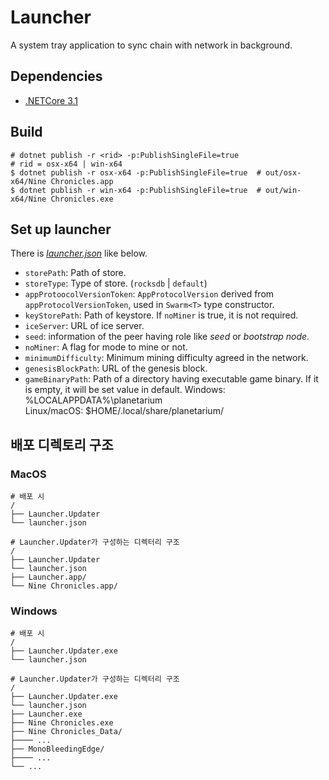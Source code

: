 # Launcher

A system tray application to sync chain with network in background.

## Dependencies

- [.NETCore 3.1]

[.NETCore 3.1]: https://dotnet.microsoft.com/download/dotnet-core/3.1

## Build

```/bin/bash
# dotnet publish -r <rid> -p:PublishSingleFile=true
# rid = osx-x64 | win-x64
$ dotnet publish -r osx-x64 -p:PublishSingleFile=true  # out/osx-x64/Nine Chronicles.app
$ dotnet publish -r win-x64 -p:PublishSingleFile=true  # out/win-x64/Nine Chronicles.exe
```


## Set up launcher

There is [*launcher.json*][launcher-json] like below.

- `storePath`: Path of store.
- `storeType`: Type of store. (`rocksdb` | `default`)
- `appProtoocolVersionToken`: `AppProtocolVersion` derived from `appProtocolVersionToken`, used in `Swarm<T>` type constructor.
- `keyStorePath`: Path of keystore. If `noMiner` is true, it is not required.
- `iceServer`: URL of ice server.
- `seed`: information of the peer having role like *seed* or *bootstrap node*.
- `noMiner`: A flag for mode to mine or not.
- `minimumDifficulty`: Minimum mining difficulty agreed in the network.
- `genesisBlockPath`: URL of the genesis block.
- `gameBinaryPath`: Path of a directory having executable game binary. If it is empty, it will be set value in default.
   Windows: %LOCALAPPDATA%\planetarium\
   Linux/macOS: $HOME/.local/share/planetarium/


[launcher-json]: ./resources/launcher.json


## 배포 디렉토리 구조

### MacOS

```text
# 배포 시
/
├── Launcher.Updater
└── launcher.json

# Launcher.Updater가 구성하는 디렉터리 구조
/
├── Launcher.Updater
└── launcher.json
├── Launcher.app/
└── Nine Chronicles.app/
```


### Windows

```text
# 배포 시
/
├── Launcher.Updater.exe
└── launcher.json

# Launcher.Updater가 구성하는 디렉터리 구조
/
├── Launcher.Updater.exe
└── launcher.json
├── Launcher.exe
├── Nine Chronicles.exe
├── Nine Chronicles_Data/
├──── ...
├── MonoBleedingEdge/
├──── ...
└── ...
```
